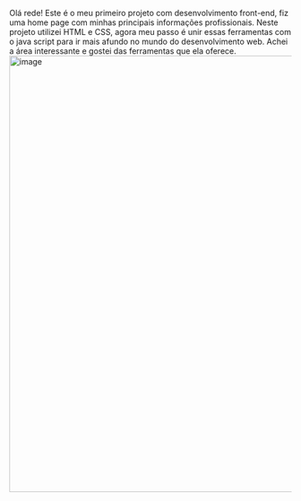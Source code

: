 Olá rede! Este é o meu primeiro projeto com desenvolvimento front-end, fiz uma home page com minhas principais informações profissionais. Neste projeto utilizei HTML e CSS, agora meu passo é unir essas ferramentas com 
o java script para ir mais afundo no mundo do desenvolvimento web. Achei a área interessante e gostei das ferramentas que ela oferece.
<img width="1539" height="779" alt="image" src="https://github.com/user-attachments/assets/e28a8a55-2efb-4857-baaa-d2f461f6bc38" />
